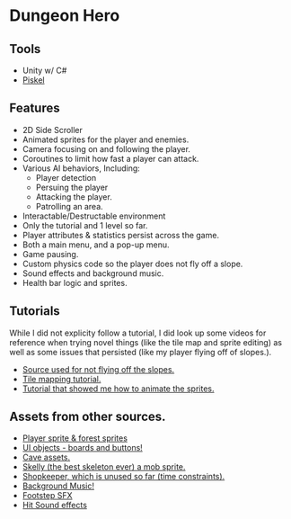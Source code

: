 # Dungeon Hero

## Tools
- Unity w/ C#
- [Piskel](https://www.piskelapp.com/p/create/sprite)

## Features

- 2D Side Scroller
- Animated sprites for the player and enemies.
- Camera focusing on and following the player.
- Coroutines to limit how fast a player can attack.
- Various AI behaviors, Including:
  - Player detection
  - Persuing the player
  - Attacking the player.
  - Patrolling an area.
- Interactable/Destructable environment
- Only the tutorial and 1 level so far.
- Player attributes & statistics persist across the game.
- Both a main menu, and a pop-up menu.
- Game pausing.
- Custom physics code so the player does not fly off a slope.
- Sound effects and background music.
- Health bar logic and sprites.

## Tutorials
While I did not explicity follow a tutorial, I did look up some videos for reference when trying novel things (like the tile map and sprite editing) as well as some issues that persisted (like my player flying off of slopes.).
- [Source used for not flying off the slopes.](https://www.youtube.com/watch?v=QPiZSTEuZnw)
- [Tile mapping tutorial.](https://www.youtube.com/watch?v=QkbGr1rAya8)
- [Tutorial that showed me how to animate the sprites.](https://www.youtube.com/watch?v=GChUpPnOSkg)

## Assets from other sources.
- [Player sprite & forest sprites](https://anokolisa.itch.io/fantasy-pack-vli-deep-cave)
- [UI objects - boards and buttons!](https://assetstore.unity.com/packages/2d/gui/fantasy-wooden-gui-free-103811)
- [Cave assets.](https://anokolisa.itch.io/fantasy-pack-vli-deep-cave)
- [Skelly (the best skeleton ever) a mob sprite.](https://anokolisa.itch.io/castle-prison)
- [Shopkeeper, which is unused so far (time constraints).](https://ansimuz.itch.io/gothicvania-town)
- [Background Music!](https://assetstore.unity.com/packages/audio/music/medieval-music-pack-vol-2-233785)
- [Footstep SFX](https://assetstore.unity.com/packages/audio/sound-fx/classic-footstep-sfx-173668)
- [Hit Sound effects](https://assetstore.unity.com/packages/audio/sound-fx/blades-bludgeoning-free-sample-pack-179306)